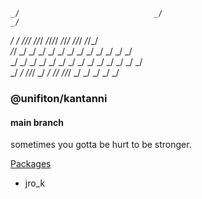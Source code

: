     _/                              _/                                    _/   
   _/  _/      _/_/_/  _/_/_/    _/_/_/_/    _/_/_/  _/_/_/    _/_/_/          
  _/_/      _/    _/  _/    _/    _/      _/    _/  _/    _/  _/    _/  _/     
 _/  _/    _/    _/  _/    _/    _/      _/    _/  _/    _/  _/    _/  _/      
_/    _/    _/_/_/  _/    _/      _/_/    _/_/_/  _/    _/  _/    _/  _/       
                                                                          
### @unifiton/kantanni
#### main branch
                                                                               

sometimes you gotta be hurt to be stronger.

[Packages](https://github.com/unifiton/kantanni/packages)

- jro_k
